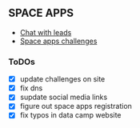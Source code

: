 ## SPACE APPS

* [Chat with leads](https://chat.spaceappschallenge.org/channel/general)
* [Space apps challenges](https://2017.spaceappschallenge.org/blog/sneak-peak-space-apps-2017-challenge-categories)


### ToDOs
* [x] update challenges on site
* [x] fix dns
* [x] supdate social media links
* [x] figure out space apps registration
* [x] fix typos in data camp website
